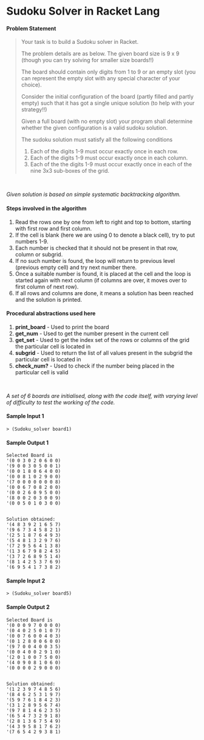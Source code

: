 # Sudoku Solver in Racket Lang
#### Problem Statement
<blockquote>
Your task is to build a Sudoku solver in Racket.  

The problem details are as below.
The given board size is 9 x 9 (though you can try solving for smaller size boards!!) 

The board should contain only digits from 1 to 9 or an empty slot (you can represent the empty slot with any special character of your choice). 

Consider the initial configuration of the board (partly filled and partly empty) such that it has got a single unique solution (to help with your strategy!!) 

Given a full board (with no empty slot) your program shall determine whether the given configuration is a valid sudoku solution. 

The sudoku solution must satisfy all the following conditions 
1. Each of the digits 1-9 must occur exactly once in each row. 
2. Each of the digits 1-9 must occur exactly once in each column. 
3. Each of the the digits 1-9 must occur exactly once in each of the nine 3x3 sub-boxes of the grid. 
</blockquote>
<br>

*Given solution is based on simple systematic backtracking algorithm.*

#### Steps involved in the algorithm
1. Read the rows one by one from left to right and top to bottom, starting with first row and first column. 
2. If the cell is blank (here we are using 0 to denote a black cell), try to put numbers 1-9. 
3. Each number is checked that it should not be present in that row, column or subgrid. 
4. If no such number is found, the loop will return to previous level (previous empty cell) and try next number there. 
5. Once a suitable number is found, it is placed at the cell and the loop is started again with next column (if columns are over, it moves over to first column of next row). 
6. If all rows and columns are done, it means a solution has been reached and the solution is printed.

#### Procedural abstractions used here
1. **print_board** - Used to print the board
2. **get_num** - Used to get the number present in the current cell
3. **get_set** - Used to get the index set of the rows or columns of the grid the particular cell is located in
4. **subgrid** - Used to return the list of all values present in the subgrid the particular cell is located in
5. **check_num?** - Used to check if the number being placed in the particular cell is valid
<br>

*A set of 6 boards are initialised, along with the code itself, with varying level of difficulty to test the working of the code.*

#### Sample Input 1
```racket
> (Sudoku_solver board1)
```

#### Sample Output 1
```racket
Selected Board is 
'(0 0 3 0 2 0 6 0 0)
'(9 0 0 3 0 5 0 0 1)
'(0 0 1 8 0 6 4 0 0)
'(0 0 8 1 0 2 9 0 0)
'(7 0 0 0 0 0 0 0 8)
'(0 0 6 7 0 8 2 0 0)
'(0 0 2 6 0 9 5 0 0)
'(8 0 0 2 0 3 0 0 9)
'(0 0 5 0 1 0 3 0 0)


Solution obtained:
'(4 8 3 9 2 1 6 5 7)
'(9 6 7 3 4 5 8 2 1)
'(2 5 1 8 7 6 4 9 3)
'(5 4 8 1 3 2 9 7 6)
'(7 2 9 5 6 4 1 3 8)
'(1 3 6 7 9 8 2 4 5)
'(3 7 2 6 8 9 5 1 4)
'(8 1 4 2 5 3 7 6 9)
'(6 9 5 4 1 7 3 8 2)

```

#### Sample Input 2
```racket
> (Sudoku_solver board5)
```

#### Sample Output 2
```racket
Selected Board is 
'(0 0 0 9 7 0 0 0 0)
'(0 4 0 2 5 0 1 0 7)
'(0 0 7 6 0 0 4 0 3)
'(0 1 2 8 0 0 6 0 0)
'(9 7 0 0 4 0 0 3 5)
'(0 0 4 0 0 2 9 1 0)
'(2 0 1 0 0 7 5 0 0)
'(4 0 9 0 8 1 0 6 0)
'(0 0 0 0 2 9 0 0 0)


Solution obtained:
'(1 2 3 9 7 4 8 5 6)
'(8 4 6 2 5 3 1 9 7)
'(5 9 7 6 1 8 4 2 3)
'(3 1 2 8 9 5 6 7 4)
'(9 7 8 1 4 6 2 3 5)
'(6 5 4 7 3 2 9 1 8)
'(2 8 1 3 6 7 5 4 9)
'(4 3 9 5 8 1 7 6 2)
'(7 6 5 4 2 9 3 8 1)
```
